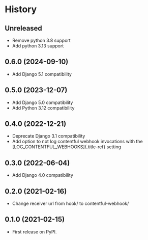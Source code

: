 # History

## Unreleased

-   Remove python 3.8 support
-   Add python 3.13 support

## 0.6.0 (2024-09-10)

-   Add Django 5.1 compatibility

## 0.5.0 (2023-12-07)

-   Add Django 5.0 compatibility
-   Add Python 3.12 compatibility

## 0.4.0 (2022-12-21)

-   Deprecate Django 3.1 compatibility
-   Add option to not log contentful webhook invocations with the
    [LOG_CONTENTFUL_WEBHOOKS]{.title-ref} setting

## 0.3.0 (2022-06-04)

-   Add Django 4.0 compatibility

## 0.2.0 (2021-02-16)

-   Change receiver url from hook/ to contentful-webhook/

## 0.1.0 (2021-02-15)

-   First release on PyPI.
